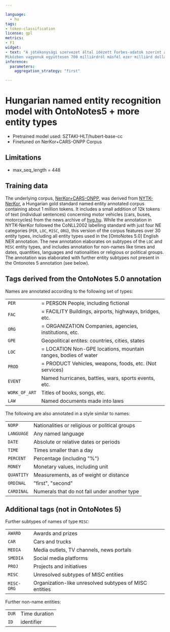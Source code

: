 ```yaml
---

language: 
  - hu
tags:
- token-classification
license: gpl
metrics:
- F1
widget:
- text: "A jótékonysági szervezet által idézett Forbes-adatok szerint a világ tíz leggazdagabb embere: Elon Musk (Tesla, SpaceX), Jeff Bezos (Amazon, Blue Origin), Bernard Arnault és családja (LVMH, azaz Louis Vuitton és Moët Hennessy), Bill Gates (Microsoft), Larry Ellison (Oracle), Larry Page (Google), Sergey Brin (Google), Mark Zuckerberg (Facebook), Steve Ballmer (Microsoft) és Warren Buffett (befektető).
Miközben vagyonuk együttesen 700 milliárdról másfél ezer milliárd dollárra nőtt 2020 márciusa és 2021 novembere között, jelentős eltérések vannak közöttük: Musk vagyona több mint 1000 százalékos, míg Gatesé szerényebb, 30 százalékos növekedést mutatott."
inference:
  parameters:
    aggregation_strategy: "first"

---
```


# Hungarian named entity recognition model with OntoNotes5 + more entity types

  - Pretrained model used: SZTAKI-HLT/hubert-base-cc 
  - Finetuned on NerKor+CARS-ONPP Corpus
  	
## Limitations

- max_seq_length = 448

## Training data

The underlying corpus, [NerKor+CARS-ONPP](https://github.com/novakat/NYTK-NerKor-Cars-OntoNotesPP), was derived from [NYTK-NerKor](https://github.com/nytud/NYTK-NerKor), a Hungarian gold standard named entity annotated corpus containing about 1 million tokens. 
It includes a small addition of 12k tokens of text (individual sentences) concerning motor vehicles (cars, buses, motorcycles) from the news archive of [hvg.hu](hvg.hu).
While the annotation in NYTK-NerKor followed the CoNLL2002 labelling standard with just four NE categories (`PER`, `LOC`, `MISC`, `ORG`), this version of the corpus features over 30 entity types, including all entity types used in the [OntoNotes 5.0] English NER annotation.
The new annotation elaborates on subtypes of the `LOC` and `MISC` entity types, and includes annotation for non-names like times and dates, quantities, languages and nationalities or religious or political groups. The annotation was elaborated with further entity subtypes not present in the Ontonotes 5 annotation (see below).

## Tags derived from the OntoNotes 5.0 annotation

Names are annotated according to the following set of types:

| | | 
|---|---------|
|`PER` | = PERSON People, including fictional |
|`FAC` | = FACILITY Buildings, airports, highways, bridges, etc. |
|`ORG` | = ORGANIZATION Companies, agencies, institutions, etc. |
|`GPE` | Geopolitical entites: countries, cities, states |
|`LOC` | = LOCATION Non-GPE locations, mountain ranges, bodies of water |
|`PROD` | = PRODUCT Vehicles, weapons, foods, etc. (Not services) |
|`EVENT` | Named hurricanes, battles, wars, sports events, etc. |
|`WORK_OF_ART` | Titles of books, songs, etc. |
|`LAW` | Named documents made into laws  |

The following are also annotated in a style similar to names:

| | | 
|---|---------|
| `NORP` | Nationalities or religious or political groups |
| `LANGUAGE` | Any named language |
| `DATE` | Absolute or relative dates or periods |
| `TIME` | Times smaller than a day |
| `PERCENT` | Percentage (including "%") |
| `MONEY` | Monetary values, including unit |
| `QUANTITY` | Measurements, as of weight or distance |
| `ORDINAL` | "first", "second" |
| `CARDINAL` | Numerals that do not fall under another type |

## Additional tags (not in OntoNotes 5)
Further subtypes of names of type `MISC`:

| | |
|-|-|
|`AWARD`| Awards and prizes |
| `CAR` | Cars and trucks |
|`MEDIA`| Media outlets, TV channels, news portals|
|`SMEDIA`| Social media platforms|
|`PROJ`| Projects and initiatives |
|`MISC`| Unresolved subtypes of MISC entities |
|`MISC-ORG`| Organization-like unresolved subtypes of MISC entities |

Further non-name entities:

| | |
|-|-|
|`DUR` |Time duration
|`ID`| identifier